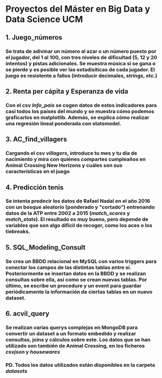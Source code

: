 # Proyectos del Máster en Big Data y Data Science UCM

## 1. Juego_números

### Se trata de adivinar un número al azar o un número puesto por el jugador, del 1 al 100, con tres niveles de dificultad (5, 12 y 20 intentos) y pistas adicionales. Se muestra música si se gana o se pierde y es posible ver las estadísiticas de cada jugador. El juego es resistente a fallos (introducir decimales, strings, etc.)

## 2. Renta per cápita y Esperanza de vida

### Con el csv *Info_pais* se cogen datos de estos indicadores para casi todos los países del mundo y se muestra cómo podemos graficarlos en matplotlib. Además, se explica cómo realizar una regresión lineal ponderada con statsmodel.

## 3. AC_find_villagers

### Cargando el csv *villagers*, introduce tu mes y tu día de nacimiento y mira con quiénes compartes cumpleaños en Animal Crossing New Horizons y cuáles son sus características en el juego

## 4. Predicción tenis

### Se intenta predecir los datos de Rafael Nadal en el año 2016 con un bosque aleatorio (ponderado y "cortado") entrenando datos de la ATP entre 2002 a 2015 (*match_scores* y *match_stats*). El resultado es muy bueno, pero depende de variables que son algo difícil de recoger, como los aces o los tiebreaks.

## 5. SQL_Modeling_Consult

### Se crea un BBDD relacional en MySQL con varios triggers para conectar los campos de las distintas tablas entre sí. Posteriormente se insertan datos en la BBDD y se realizan consultas sobre ella, así como se crean nuevas tablas. Por último, se escribe un procedure y un event para guardar periódicamente la información de ciertas tablas en un nuevo dataset.

## 6. acvil_query

### Se realizan varias querys complejas en MongoDB para convertir un dataset a un formato embedido y realizar consultas, joins y cálculos sobre este. Los datos que se han utilizado son también de Animal Crossing, en los ficheros *csvjson* y *housewares*
### PD. Todos los datos utilizados están disponibles en la carpeta *datasets*
